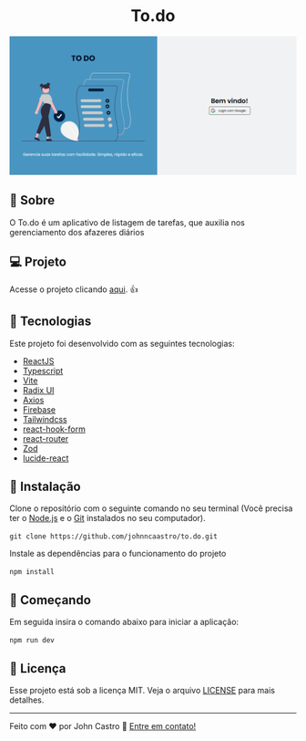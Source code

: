 <h1 align="center">
  To.do
</h1>

![To.do](https://github.com/johnncaastro/to.do/blob/main/public/homepage-to.do.png)

## :page_with_curl: Sobre

O To.do é um aplicativo de listagem de tarefas, que auxilia nos gerenciamento dos afazeres diários

## :computer: Projeto

Acesse o projeto clicando [aqui](https://to-do-iota-five.vercel.app/). :+1:

## 🚀 Tecnologias

Este projeto foi desenvolvido com as seguintes tecnologias:

- [ReactJS](https://reactjs.org/)
- [Typescript](https://www.typescriptlang.org/)
- [Vite](https://vite.dev/)
- [Radix UI](https://www.radix-ui.com/)
- [Axios](https://axios-http.com/ptbr/)
- [Firebase](https://firebase.google.com/)
- [Tailwindcss](https://tailwindcss.com/)
- [react-hook-form](https://react-hook-form.com/)
- [react-router](https://reactrouter.com/)
- [Zod](https://zod.dev/)
- [lucide-react](https://lucide.dev/)

## 👷 Instalação

Clone o repositório com o seguinte comando no seu terminal (Você precisa ter o [Node.js](https://nodejs.org/en/) e o [Git](https://git-scm.com/) instalados no seu computador).

```git clone https://github.com/johnncaastro/to.do.git```

Instale as dependências para o funcionamento do projeto

```npm install```

## 🏃 Começando

Em seguida insira o comando abaixo para iniciar a aplicação:

```npm run dev```

## :memo: Licença

Esse projeto está sob a licença MIT. Veja o arquivo [LICENSE](https://github.com/johnncaastro/to.do/blob/main/LICENSE) para mais detalhes.

---

Feito com ♥ por John Castro :wave: [Entre em contato!](https://www.linkedin.com/in/johnncaastro/)

